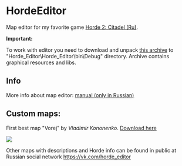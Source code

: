 # HordeEditor
Map editor for my favorite game [Horde 2: Citadel (Ru)](https://ru.wikipedia.org/wiki/%D0%9E%D1%80%D0%B4%D0%B0_2:_%D0%A6%D0%B8%D1%82%D0%B0%D0%B4%D0%B5%D0%BB%D1%8C_%28%D0%BA%D0%BE%D0%BC%D0%BF%D1%8C%D1%8E%D1%82%D0%B5%D1%80%D0%BD%D0%B0%D1%8F_%D0%B8%D0%B3%D1%80%D0%B0%29).


**Important:**

To work with editor you need to download and unpack [this archive](https://vk.com/doc-63967485_437521542) to "Horde_Editor\Horde_Editor\bin\Debug\" directory.
Archive contains graphical resources and libs.


## Info
More info about map editor: [manual (only in Russian)](https://vk.com/doc-63967485_333328196)

## Custom maps:
First best map "Vorej" by *Vladimir Kononenko*.
[Download here](https://vk.com/wall-63967485_854)

![](http://i.imgur.com/Us6g45D.png)

Other maps with descriptions and Horde info can be found in public at Russian social network https://vk.com/horde_editor

